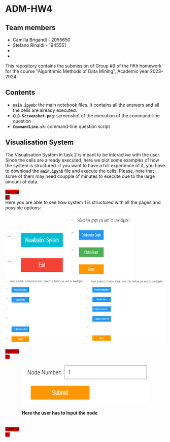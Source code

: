 # ADM-HW4

## Team members
* Camilla Brigandi - 2055650
* Stefano Rinaldi - 1945551
* 
*


This repository contains the submission of Group #9 of the fifth homework for the course "Algorithmic Methods of Data Mining", Academic year 2023–2024.

## Contents

* __`main.ipynb`__: the main notebook files. It contains all the answers and all the cells are already executed.
* __`CLQ-Screenshot.png`__: screenshot of the execution of the command-line question
* __`CommandLine.sh`__: command-line question script

## Visualisation System

The Visualisation System in task 2 is meant to be interactive with the user. Since the cells are already executed, here we plot some examples of how the system is structured. if you want to have a full experience of it, you have to download the __`main.ipynb`__ file and execute the cells. Please, note that some of them may need coupple of minutes to execute due to the large amount of data.


<code style="background:red;color:black">**System 1:**</code> <br>
Here you are able to see how system 1 is structured with all the pages and possible options:

<p float="left">
  <img src="images/home.png" width="200"  height="150" />
  <img src="images/graphs.png" width="200"  height="200" /> 
  <img src="images/collaboration_graph.png" width="250" height="200" />
  <img src="images/Citation_graph.png" width="250" height="200" /> 
</p>


<code style="background:red;color:black">**System 2:**</code> <br>

<div style="display: flex; justify-content: center;">
    <div style="margin: 5px; text-align: left;">
        <img src="images/submit.png" width="400" height="125" alt="Image Alt Text">
        <p><strong>Here the user has to input the node</strong></p>
    </div>
</div>


<code style="background:red;color:black">**System 3:**</code> <br>
